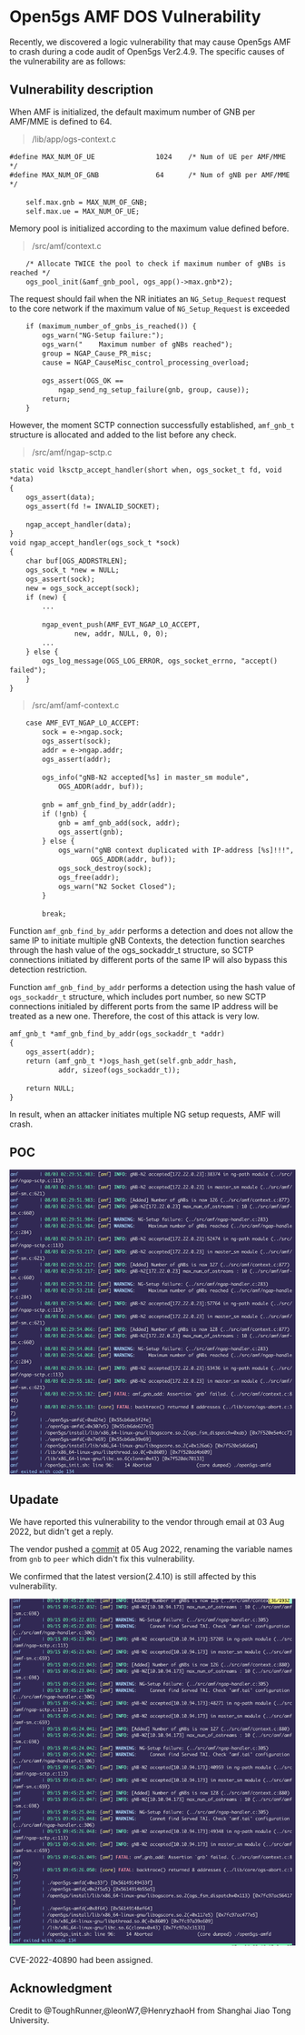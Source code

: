 # Open5gs AMF DOS Vulnerability

Recently, we discovered a logic vulnerability that may cause Open5gs AMF to crash during a code audit of Open5gs Ver2.4.9. 
The specific causes of the vulnerability are as follows:

## Vulnerability description

When AMF is initialized, the default maximum number of GNB per AMF/MME is defined to 64.

> /lib/app/ogs-context.c
```c=
#define MAX_NUM_OF_UE               1024    /* Num of UE per AMF/MME */
#define MAX_NUM_OF_GNB              64      /* Num of gNB per AMF/MME */

    self.max.gnb = MAX_NUM_OF_GNB;
    self.max.ue = MAX_NUM_OF_UE;
```

Memory pool is initialized according to the maximum value defined before.

> /src/amf/context.c
```c=
    /* Allocate TWICE the pool to check if maximum number of gNBs is reached */
    ogs_pool_init(&amf_gnb_pool, ogs_app()->max.gnb*2);
```

The request should fail when the NR initiates an `NG_Setup_Request` request to the core network if the maximum value of `NG_Setup_Request` is exceeded

```c=
    if (maximum_number_of_gnbs_is_reached()) {
        ogs_warn("NG-Setup failure:");
        ogs_warn("    Maximum number of gNBs reached");
        group = NGAP_Cause_PR_misc;
        cause = NGAP_CauseMisc_control_processing_overload;

        ogs_assert(OGS_OK ==
            ngap_send_ng_setup_failure(gnb, group, cause));
        return;
    }
```

However, the moment SCTP connection successfully established, `amf_gnb_t` structure is allocated and added to the list before any check.

> /src/amf/ngap-sctp.c
```c=
static void lksctp_accept_handler(short when, ogs_socket_t fd, void *data)
{
    ogs_assert(data);
    ogs_assert(fd != INVALID_SOCKET);

    ngap_accept_handler(data);
}
void ngap_accept_handler(ogs_sock_t *sock)
{
    char buf[OGS_ADDRSTRLEN];
    ogs_sock_t *new = NULL;
    ogs_assert(sock);
    new = ogs_sock_accept(sock);
    if (new) {
        ...

        ngap_event_push(AMF_EVT_NGAP_LO_ACCEPT,
                new, addr, NULL, 0, 0);
        ...
    } else {
        ogs_log_message(OGS_LOG_ERROR, ogs_socket_errno, "accept() failed");
    }
}
```
> /src/amf/amf-context.c
```c=
    case AMF_EVT_NGAP_LO_ACCEPT:
        sock = e->ngap.sock;
        ogs_assert(sock);
        addr = e->ngap.addr;
        ogs_assert(addr);

        ogs_info("gNB-N2 accepted[%s] in master_sm module",
            OGS_ADDR(addr, buf));

        gnb = amf_gnb_find_by_addr(addr);
        if (!gnb) {
            gnb = amf_gnb_add(sock, addr);
            ogs_assert(gnb);
        } else {
            ogs_warn("gNB context duplicated with IP-address [%s]!!!",
                    OGS_ADDR(addr, buf));
            ogs_sock_destroy(sock);
            ogs_free(addr);
            ogs_warn("N2 Socket Closed");
        }

        break;
```
Function `amf_gnb_find_by_addr` performs a detection and does not allow the same IP to initiate multiple gNB Contexts, the detection function searches through the hash value of the ogs_sockaddr_t structure, so SCTP connections initiated by different ports of the same IP will also bypass this detection restriction.

Function `amf_gnb_find_by_addr` performs a detection using the hash value of `ogs_sockaddr_t` structure, which includes port number, so new SCTP connections initialed by different ports from the same IP address will be treated as a new one. Therefore, the cost of this attack is very low.

```c=
amf_gnb_t *amf_gnb_find_by_addr(ogs_sockaddr_t *addr)
{
    ogs_assert(addr);
    return (amf_gnb_t *)ogs_hash_get(self.gnb_addr_hash,
            addr, sizeof(ogs_sockaddr_t));

    return NULL;
}
```

In result, when an attacker initiates multiple NG setup requests, AMF will crash.


## POC
![](https://raw.githubusercontent.com/ToughRunner/Open5gs_bugreport/main/poc0.png)


## Upadate

We have reported this vulnerability to the vendor through email at 03 Aug 2022, but didn't get a reply.

The vendor pushed a [commit](https://github.com/open5gs/open5gs/commit/700c71ef4ceb279cacdb51b111dc9c94885dce23) at 05 Aug 2022, renaming the variable names from `gnb` to `peer` which didn't fix this vulnerability.

We confirmed that the latest version(2.4.10) is still affected by this vulnerability.

![](https://raw.githubusercontent.com/ToughRunner/Open5gs_bugreport/main/poc1.png)

CVE-2022-40890 had been assigned.
## Acknowledgment
Credit to @ToughRunner,@leonW7,@HenryzhaoH from Shanghai Jiao Tong University.
